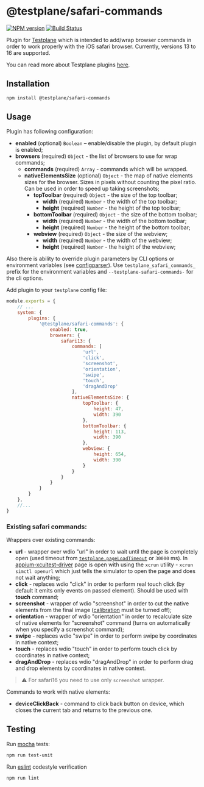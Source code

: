 # @testplane/safari-commands

[![NPM version](https://img.shields.io/npm/v/@testplane/safari-commands.svg?style=flat)](https://www.npmjs.org/package/@testplane/safari-commands)
[![Build Status](https://travis-ci.org/gemini-testing/testplane-safari-commands.svg?branch=master)](https://travis-ci.org/gemini-testing/testplane-safari-commands)

Plugin for [Testplane](https://github.com/gemini-testing/testplane) which is intended to add/wrap browser commands in order to work properly with the iOS safari browser. Currently, versions 13 to 16 are supported.

You can read more about Testplane plugins [here](https://github.com/gemini-testing/testplane#plugins).

## Installation

```bash
npm install @testplane/safari-commands
```

## Usage

Plugin has following configuration:

* **enabled** (optional) `Boolean` – enable/disable the plugin, by default plugin is enabled;
* **browsers** (required) `Object` - the list of browsers to use for wrap commands;
  * **commands** (required) `Array` - commands which will be wrapped.
  * **nativeElementsSize** (optional) `Object` - the map of native elements sizes for the browser. Sizes in pixels without counting the pixel ratio. Can be used in order to speed up taking screenshots;
    * **topToolbar** (required) `Object` - the size of the top toolbar;
      * **width** (required) `Number` - the width of the top toolbar;
      * **height** (required) `Number` - the height of the top toolbar;
    * **bottomToolbar** (required) `Object` - the size of the bottom toolbar;
      * **width** (required) `Number` - the width of the bottom toolbar;
      * **height** (required) `Number` - the height of the bottom toolbar;
    * **webview** (required) `Object` - the size of the webview;
      * **width** (required) `Number` - the width of the webview;
      * **height** (required) `Number` - the height of the webview;


Also there is ability to override plugin parameters by CLI options or environment variables
(see [configparser](https://github.com/gemini-testing/configparser)).
Use `testplane_safari_commands_` prefix for the environment variables and `--testplane-safari-commands-` for the cli options.

Add plugin to your `testplane` config file:

```js
module.exports = {
    // ...
    system: {
        plugins: {
            '@testplane/safari-commands': {
                enabled: true,
                browsers: {
                    safari13: {
                        commands: [
                            'url',
                            'click',
                            'screenshot',
                            'orientation',
                            'swipe',
                            'touch',
                            'dragAndDrop'
                        ],
                        nativeElementsSize: {
                            topToolbar: {
                                height: 47,
                                width: 390
                            },
                            bottomToolbar: {
                                height: 113,
                                width: 390
                            },
                            webview: {
                                height: 654,
                                width: 390
                            }
                        }
                    }
                }
            }
        }
    },
    //...
}
```

### Existing safari commands:

Wrappers over existing commands:
* **url** - wrapper over wdio "url" in order to wait until the page is completely open (used timeout from [`testplane.pageLoadTimeout`](https://github.com/gemini-testing/testplane#pageloadtimeout) or `30000` ms). In [appium-xcuitest-driver](https://github.com/appium/appium-xcuitest-driver) page is open with using the `xcrun` utility - `xcrun simctl openurl` which just tells the simulator to open the page and does not wait anything;
* **click** - replaces wdio "click" in order to perform real touch click (by default it emits only events on passed element). Should be used with **touch** command;
* **screenshot** - wrapper of wdio "screenshot" in order to cut the native elements from the final image ([calibration](https://github.com/gemini-testing/testplane#calibrate) must be turned off);
* **orientation** - wrapper of wdio "orientation" in order to recalculate size of native elements for "screenshot" command (turns on automatically when you specify a screenshot command);
* **swipe** - replaces wdio "swipe" in order to perform swipe by coordinates in native context;
* **touch** - replaces wdio "touch" in order to perform touch click by coordinates in native context;
* **dragAndDrop** - replaces wdio "dragAndDrop" in order to perform drag and drop elements by coordinates in native context.

> ⚠️ For safari16 you need to use only `screenshot` wrapper.

Commands to work with native elements:
* **deviceClickBack** - command to click back button on device, which closes the current tab and returns to the previous one.

## Testing

Run [mocha](http://mochajs.org) tests:
```bash
npm run test-unit
```

Run [eslint](http://eslint.org) codestyle verification
```bash
npm run lint
```

